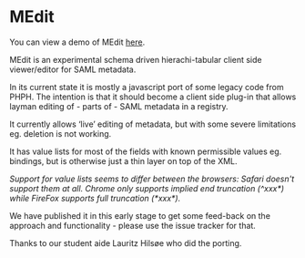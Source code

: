 # MEdit
You can view a demo of MEdit [here](https://rawgit.com/wayf-dk/medit/master/demo/index.html).

MEdit is an experimental schema driven hierachi-tabular client side viewer/editor for SAML metadata.

In its current state it is mostly a javascript port of some legacy code from PHPH. The intention is that it should become a client side plug-in that allows layman editing of - parts of - SAML metadata in a registry.

It currently allows ‘live’ editing of metadata, but with some severe limitations eg. deletion is not working.

It has value lists for most of the fields with known permissible values eg. bindings, but is otherwise just a thin layer on top of the XML.

<em>Support for value lists seems to differ between the browsers:
Safari doesn't support them at all. Chrome only supports implied end truncation (^xxx\*) while FireFox supports full truncation (\*xxx\*).</em>

We have published it in this early stage to get some feed-back on the approach and functionality - please use the issue tracker for that.

Thanks to our student aide Lauritz Hilsøe who did the porting.
